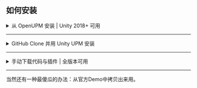## 如何安装

<details>
<summary>从 OpenUPM 安装 | Unity 2018+ 可用</summary>

PuerTS 现已上传 OpenUPM: https://openupm.com/packages/com.tencent.puerts.core/

你可按照[OpenUPM](https://openupm.com/)所支持的方式安装

</details>

-----------------------------------------------------

<details>
<summary>GitHub Clone 并用 Unity UPM 安装</summary>

带有upm的unity版本，可以使用这种方式安装

- git clone `https://github.com/chexiongsheng/puerts_unity_demo.git`
- open Package Manager
- click <kbd>+</kbd>
- select <kbd>Add from File</kbd>
- select [your cloned path]/package/package.json 
- click <kbd>Add</kbd>
</details>

-----------------------------------------------------

<details>
<summary>手动下载代码与插件  | 全版本可用</summary>
以往支持的源码安装模式依旧支持。相比前两种方式管理起来稍麻烦，但对代码魔改更友好。

1. 前往 [Github Releases](https://github.com/Tencent/puerts/releases) 下载PuerTS_V8_x.x.x.tgz 或是别的你需要的Puerts版本。
2. 将压缩包内的Puerts文件夹解压至你的Assets目录

> 如果你是2018以下版本，还需要你将Puerts代码内的内置js手动加上.txt后缀

> mac下如果遇到移入废纸篓问题，请使用sudo xattr -r -d com.apple.quarantine puerts.bundle。但用了后提交git容易出问题
</details>

-----------------------------------------------------


当然还有一种最傻瓜的办法：从官方Demo中拷贝出来用。
